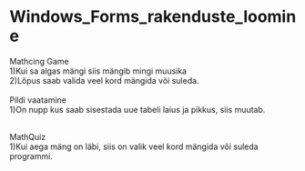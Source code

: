 # Windows_Forms_rakenduste_loomine
Mathcing Game<br>
1)Kui sa algas mängi siis mängib mingi muusika<br>
2)Lõpus saab valida veel kord mängida või suleda.<br>
<br>
Pildi vaatamine<br>
1)On nupp kus saab sisestada uue tabeli laius ja pikkus, siis muutab.<br>
<br>

MathQuiz<br>
1)Kui aega mäng on läbi, siis on valik veel kord mängida või suleda programmi.<br>
